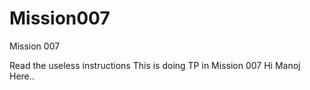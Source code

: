 # Mission007
Mission 007

Read the useless instructions
This is doing TP in Mission 007
Hi Manoj Here..
